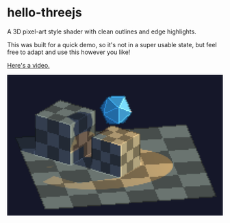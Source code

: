 # hello-threejs
A 3D pixel-art style shader with clean outlines and edge highlights.

This was built for a quick demo, so it's not in a super usable state, but feel free to adapt and use this however you like!

[Here's a video.](https://www.youtube.com/watch?v=jFevm02NJ5M)

![Sample](/screenshot.png)


